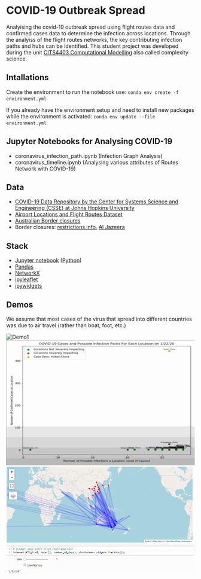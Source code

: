 # COVID-19 Outbreak Spread

Analyising the covid-19 outbreak spread using flight routes data and confirmed cases data to determine the infection across locations. Through the analyiss of the flight routes networks, the key contributing infection paths and hubs can be identified. 
This student project was developed during the unit [CITS4403 Computational Modelling](https://handbooks.uwa.edu.au/unitdetails?code=CITS4403) also called complexity science.

## Intallations

Create the environment to run the notebook use:
`conda env create -f environment.yml`

If you already have the environment setup and need to install new packages while the environment is activated:
`conda env update --file environment.yml`


## Jupyter Notebooks for Analysing COVID-19
- coronavirus_infection_path.ipynb (Infection Graph Analysis)
- coronavirus_timeline.ipynb (Analysing various attributes of Routes Network with COVID-19)

## Data
* [COVID-19 Data Repository by the Center for Systems Science and Engineering (CSSE) at Johns Hopkins University](https://github.com/CSSEGISandData/COVID-19)
* [Airport Locations and Flight Routes Dataset](https://aviation-edge.com/)
* [Australian Border closures](https://www.pm.gov.au/media/updated-travel-advice-protect-australians-novel-coronavirus)
* Border closures: [restrictions.info](https://restrictions.info/), [Al Jazeera](https://www.aljazeera.com/)

## Stack
* [Jupyter notebook](https://jupyter.org/) ([Python](https://www.python.org/))
* [Pandas](https://pandas.pydata.org/)
* [NetworkX](https://networkx.github.io/)
* [ipyleaflet](https://ipyleaflet.readthedocs.io/en/latest/)
* [ipywidgets](https://ipywidgets.readthedocs.io/en/stable/)

## Demos
We assume that most cases of the virus that spread into different countries was due to air travel (rather than boat, foot, etc.)

![Demo1](demos/demo1.gif)
![Demo2](demos/demo2.gif)
![Demo3](demos/demo3.gif)
